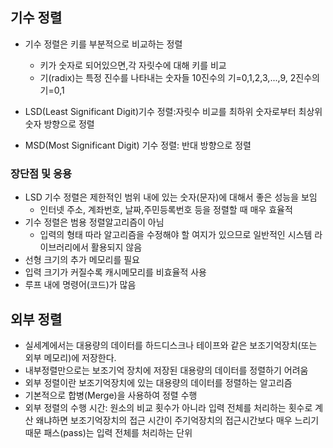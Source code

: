 ## 기수 정렬
* 기수 정렬은 키를 부분적으로 비교하는 정렬
  * 키가 숫자로 되어있으면,각 자릿수에 대해 키를 비교
  * 기(radix)는 특정 진수를 나타내는 숫자들 10진수의 기=0,1,2,3,...,9, 2진수의 기=0,1
  
* LSD(Least Significant Digit)기수 정렬:자릿수 비교를 최하위 숫자로부터 최상위 숫자 방향으로 정렬
* MSD(Most Significant Digit) 기수 정렬: 반대 방향으로 정렬  

### 장단점 및 응용
* LSD 기수 정렬은 제한적인 범위 내에 있는 숫자(문자)에 대해서 좋은 성능을 보임
  - 인터넷 주소, 계좌번호, 날짜,주민등록번호 등을 정렬할 때 매우 효율적
* 기수 정렬은 범용 정렬알고리즘이 아님
  - 입력의 형태 따라 알고리즘을 수정해야 할 여지가 있으므로 일반적인 시스템 라이브러리에서 활용되지 않음
* 선형 크기의 추가 메모리를 필요
* 입력 크기가 커질수록 캐시메모리를 비효율적 사용
* 루프 내에 명령어(코드)가 많음  

## 외부 정렬

* 실세계에서는 대용량의 데이터를 하드디스크나 테이프와 같은 보조기억장치(또는 외부 메모리)에 저장한다.
* 내부정렬만으로는 보조기억 장치에 저장된 대용량의 데이터를 정렬하기 어려움
* 외부 정렬이란 보조기억장치에 있는 대용량의 데이터를 정렬하는 알고리즘
* 기본적으로 합병(Merge)을 사용하여 정렬 수행
* 외부 정렬의 수행 시간: 원소의 비교 횟수가 아니라 입력 전체를 처리하는 횟수로 계산
  왜냐하면 보조기억장치의 접근 시간이 주기억장치의 접근시간보다 매우 느리기 때문
  패스(pass)는 입력 전체를 처리하는 단위
